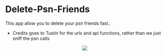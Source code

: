 # Delete-Psn-Friends
This app allow you to delete your psn friends fast..

* Credits goes to Tustin for the urls and api functions, rather than we just sniff the psn calls

<p align="center">
<img src="https://github.com/BISOON/Delete-Psn-Friends/blob/master/image.PNG?raw=true" />
</p>
